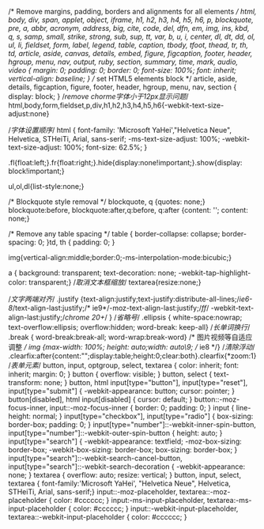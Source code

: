/* Remove margins, padding, borders and alignments for all elements */
html, body, div, span, applet, object, iframe,
h1, h2, h3, h4, h5, h6, p, blockquote, pre,
a, abbr, acronym, address, big, cite, code,
del, dfn, em, img, ins, kbd, q, s, samp,
small, strike, strong, sub, sup, tt, var,
b, u, i, center,
dl, dt, dd, ol, ul, li,
fieldset, form, label, legend,
table, caption, tbody, tfoot, thead, tr, th, td,
article, aside, canvas, details, embed, 
figure, figcaption, footer, header, hgroup, 
menu, nav, output, ruby, section, summary,
time, mark, audio, video {
	margin: 0;
	padding: 0;
	border: 0;
	font-size: 100%;
	font: inherit;
	vertical-align: baseline;
}
/* set HTML5 elements block */
article, aside, details, figcaption, figure, footer, header, hgroup, menu, nav, section {
	display: block;
}
/*remove chorme字体小于12px显示问题*/
html,body,form,fieldset,p,div,h1,h2,h3,h4,h5,h6{-webkit-text-size-adjust:none}

/*字体设置顺序*/
html { font-family: 'Microsoft YaHei',"Helvetica Neue", Helvetica, STHeiTi, Arial, sans-serif; -ms-text-size-adjust: 100%; -webkit-text-size-adjust: 100%; font-size: 62.5%; }

.fl{float:left;}.fr{float:right;}.hide{display:none!important;}.show{display: block!important;}

ul,ol,dl{list-style:none;}

/* Blockquote style removal */
blockquote, q {quotes: none;}
blockquote:before, blockquote:after,q:before, q:after {content: '';	content: none;}

/* Remove any table spacing */
table { border-collapse: collapse; border-spacing: 0; }td, th { padding: 0; }

img{vertical-align:middle;border:0;-ms-interpolation-mode:bicubic;}

a { background: transparent; text-decoration: none; -webkit-tap-highlight-color: transparent;}
/*取消文本框缩放*/
textarea{resize:none;}

/*文字两端对齐*/
.justify {text-align:justify;text-justify:distribute-all-lines;/*ie6-8*/text-align-last:justify;/* ie9*/-moz-text-align-last:justify;/*ff*/
-webkit-text-align-last:justify;/*chrome 20+*/
}
/*省略号*/
.ellipsis { white-space:nowrap; text-overflow:ellipsis; overflow:hidden; word-break: keep-all}
/*长单词换行*/
.break { word-break:break-all; word-wrap:break-word}
/* 图片视频等自适应调整 */
img {max-width: 100%; height: auto;width: auto\9; /* ie8 */}
/*清除浮动*/
.clearfix:after{content:"";display:table;height:0;clear:both}.clearfix{*zoom:1}
/*表单元素*/
button, input, optgroup, select, textarea { color: inherit; font: inherit; margin: 0; }
button { overflow: visible; }
button, select { text-transform: none; }
button, html input[type="button"], input[type="reset"], input[type="submit"] { -webkit-appearance: button; cursor: pointer; }
button[disabled], html input[disabled] { cursor: default; }
button::-moz-focus-inner, input::-moz-focus-inner { border: 0; padding: 0; }
input { line-height: normal; }
input[type="checkbox"], input[type="radio"] { box-sizing: border-box; padding: 0; }
input[type="number"]::-webkit-inner-spin-button, input[type="number"]::-webkit-outer-spin-button { height: auto; }
input[type="search"] { -webkit-appearance: textfield; -moz-box-sizing: border-box; -webkit-box-sizing: border-box; box-sizing: border-box; }
input[type="search"]::-webkit-search-cancel-button, input[type="search"]::-webkit-search-decoration { -webkit-appearance: none; }
textarea { overflow: auto; resize: vertical; }
button, input, select, textarea { font-family:'Microsoft YaHei', "Helvetica Neue", Helvetica, STHeiTi, Arial, sans-serif;}
input::-moz-placeholder, textarea::-moz-placeholder { color: #cccccc; }
input:-ms-input-placeholder, textarea:-ms-input-placeholder { color: #cccccc; }
input::-webkit-input-placeholder, textarea::-webkit-input-placeholder { color: #cccccc; }
